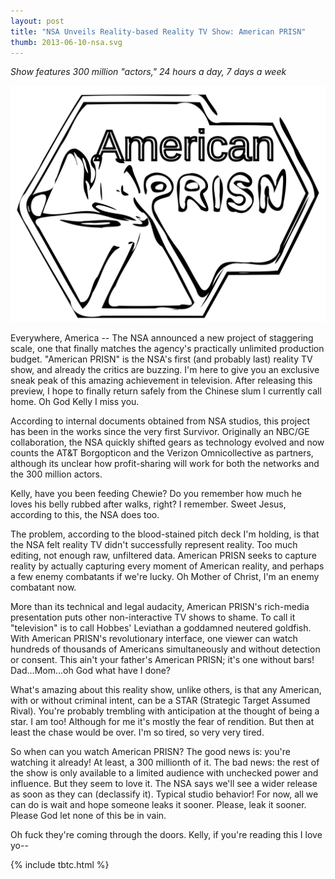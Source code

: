 ```yaml
---
layout: post
title: "NSA Unveils Reality-based Reality TV Show: American PRISN"
thumb: 2013-06-10-nsa.svg
---
```


*Show features 300 million "actors," 24 hours a day, 7 days a week*

![NSA Prisn Logo](/assets/2013-06-10-nsa.svg)

Everywhere, America -- The NSA announced a new project of staggering scale, one that finally matches the agency's practically unlimited production budget. "American PRISN" is the NSA's first (and probably last) reality TV show, and already the critics are buzzing. I'm here to give you an exclusive sneak peak of this amazing achievement in television. After releasing this preview, I hope to finally return safely from the Chinese slum I currently call home. Oh God Kelly I miss you.

According to internal documents obtained from NSA studios, this project has been in the works since the very first Survivor. Originally an NBC/GE collaboration, the NSA quickly shifted gears as technology evolved and now counts the AT&amp;T Borgopticon and the Verizon Omnicollective as partners, although its unclear how profit-sharing will work for both the networks and the 300 million actors. 

Kelly, have you been feeding Chewie? Do you remember how much he loves his belly rubbed after walks, right? I remember. Sweet Jesus, according to this, the NSA does too.

The problem, according to the blood-stained pitch deck I'm holding, is that the NSA felt reality TV didn't successfully represent reality. Too much editing, not enough raw, unfiltered data. American PRISN seeks to capture reality by actually capturing every moment of American reality, and perhaps a few enemy combatants if we're lucky. Oh Mother of Christ, I'm an enemy combatant now. 

More than its technical and legal audacity, American PRISN's rich-media presentation puts other non-interactive TV shows to shame. To call it "television" is to call Hobbes' Leviathan a goddamned neutered goldfish. With American PRISN's revolutionary interface, one viewer can watch hundreds of thousands of Americans simultaneously and without detection or consent. This ain't your father's American PRISN; it's one without bars! Dad...Mom...oh God what have I done?

What's amazing about this reality show, unlike others, is that any American, with or without criminal intent, can be a STAR (Strategic Target Assumed Rival). You're probably trembling with anticipation at the thought of being a star. I am too! Although for me it's mostly the fear of rendition. But then at least the chase would be over. I'm so tired, so very very tired.

So when can you watch American PRISN? The good news is: you're watching it already! At least, a 300 millionth of it. The bad news: the rest of the show is only available to a limited audience with unchecked power and influence. But they seem to love it. The NSA says we'll see a wider release as soon as they can (declassify it). Typical studio behavior! For now, all we can do is wait and hope someone leaks it sooner. Please, leak it sooner. Please God let none of this be in vain.

Oh fuck they're coming through the doors. Kelly, if you're reading this I love yo--

{% include tbtc.html %}
